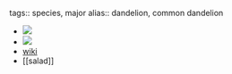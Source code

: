 tags:: species, major
alias:: dandelion, common dandelion

- ![](https://peach-geographical-bat-397.mypinata.cloud/ipfs/QmfQpuB3vNRVv44ZPjrVvXxdwPLJiUgMyiWmBm3FSCdB7V)
- ![](https://peach-geographical-bat-397.mypinata.cloud/ipfs/QmRCqEo3Yv3Er4DuUZK7A9KiefvpDtBhyszbJHbgPZyv4d)
- [wiki](https://en.wikipedia.org/wiki/Taraxacum_officinale)
- [[salad]]